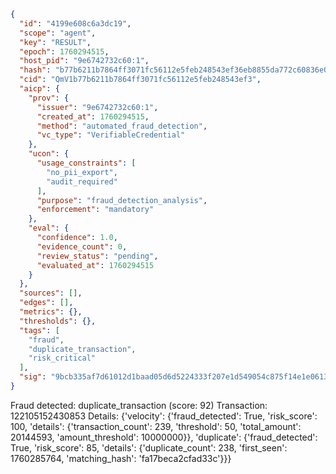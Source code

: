 ```json
{
  "id": "4199e608c6a3dc19",
  "scope": "agent",
  "key": "RESULT",
  "epoch": 1760294515,
  "host_pid": "9e6742732c60:1",
  "hash": "b77b6211b7864ff3071fc56112e5feb248543ef36eb8855da772c60836e07e65",
  "cid": "QmV1b77b6211b7864ff3071fc56112e5feb248543ef3",
  "aicp": {
    "prov": {
      "issuer": "9e6742732c60:1",
      "created_at": 1760294515,
      "method": "automated_fraud_detection",
      "vc_type": "VerifiableCredential"
    },
    "ucon": {
      "usage_constraints": [
        "no_pii_export",
        "audit_required"
      ],
      "purpose": "fraud_detection_analysis",
      "enforcement": "mandatory"
    },
    "eval": {
      "confidence": 1.0,
      "evidence_count": 0,
      "review_status": "pending",
      "evaluated_at": 1760294515
    }
  },
  "sources": [],
  "edges": [],
  "metrics": {},
  "thresholds": {},
  "tags": [
    "fraud",
    "duplicate_transaction",
    "risk_critical"
  ],
  "sig": "9bcb335af7d61012d1baad05d6d5224333f207e1d549054c875f14e1e061378e"
}
```

Fraud detected: duplicate_transaction (score: 92)
Transaction: 122105152430853
Details: {'velocity': {'fraud_detected': True, 'risk_score': 100, 'details': {'transaction_count': 239, 'threshold': 50, 'total_amount': 20144593, 'amount_threshold': 10000000}}, 'duplicate': {'fraud_detected': True, 'risk_score': 85, 'details': {'duplicate_count': 238, 'first_seen': 1760285764, 'matching_hash': 'fa17beca2cfad33c'}}}